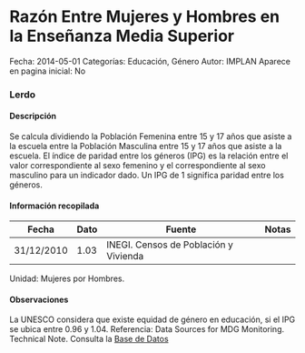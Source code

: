 Razón Entre Mujeres y Hombres en la Enseñanza Media Superior
=====

Fecha: 2014-05-01
Categorías: Educación, Género
Autor: IMPLAN
Aparece en pagina inicial: No

### Lerdo

#### Descripción

Se calcula dividiendo la Población Femenina entre 15 y 17 años que asiste a la escuela entre la Población Masculina entre 15 y 17 años que asiste a la escuela. El índice de paridad entre los géneros (IPG) es la relación entre el valor correspondiente al sexo femenino y el correspondiente al sexo masculino para un indicador dado. Un IPG de 1 significa paridad entre los géneros.

<!-- break -->

#### Información recopilada

<table class="table table-hover table-bordered matriz">
  <thead>
    <tr><th>Fecha</th><th>Dato</th><th>Fuente</th><th>Notas</th></tr>
  </thead>
  <tbody>
    <tr><td class="centrado">31/12/2010</td><td class="derecha">1.03</td><td>INEGI. Censos de Población y Vivienda</td><td></td></tr>
  </tbody>
</table>

Unidad: Mujeres por Hombres.

#### Observaciones

La UNESCO considera que existe equidad de género en educación, si el IPG se ubica entre 0.96 y 1.04. Referencia: Data Sources for MDG Monitoring. Technical Note.
Consulta la [Base de Datos](http://www3.inegi.org.mx/sistemas/iter/default.aspx?ev=5)
